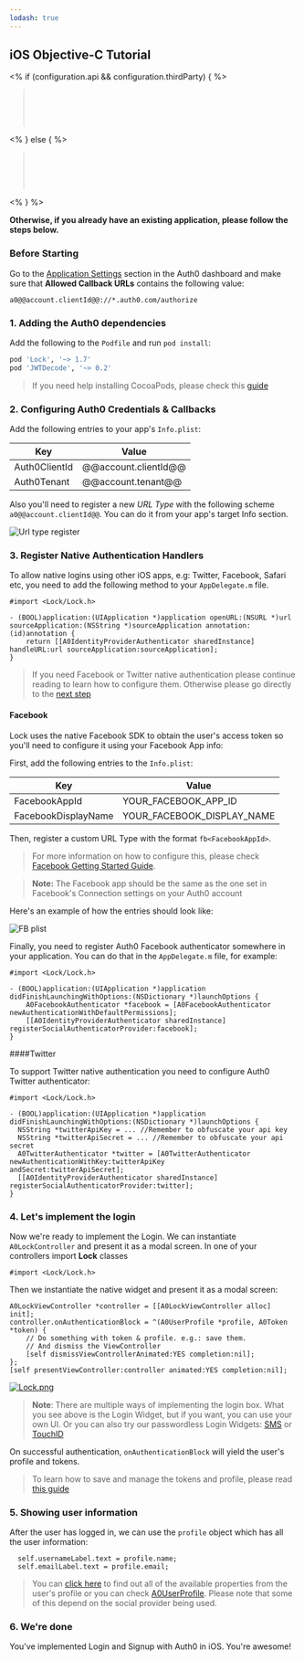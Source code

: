 ```yaml
---
lodash: true
---
```


## iOS Objective-C Tutorial

<% if (configuration.api && configuration.thirdParty) { %>

<div class="package" style="text-align: center;">
  <blockquote>
    <a href="@@base_url@@/Lock.iOS-OSX/master/create-package?path=Examples/basic-sample&type=replace&filePath=Examples/basic-sample/basic-sample/Info.plist@@account.clientParam@@" class="btn btn-lg btn-success btn-package" style="text-transform: uppercase; color: white">
      <span style="display: block">Download a Seed project</span>
      <% if (account.userName) { %>
      <span class="smaller" style="display:block; font-size: 11px">with your Auth0 API Keys already set and configured</span>
      <% } %>
    </a>
  </blockquote>
</div>

<% } else  { %>

<div class="package" style="text-align: center;">
  <blockquote>
    <a href="@@base_url@@/Lock.iOS-OSX/master/create-package?path=Examples/basic-sample&type=replace&filePath=Examples/basic-sample/basic-sample/Info.plist@@account.clientParam@@" class="btn btn-lg btn-success btn-package" style="text-transform: uppercase; color: white">
      <span style="display: block">Download a Seed project</span>
      <% if (account.userName) { %>
      <span class="smaller" style="display:block; font-size: 11px">with your Auth0 API Keys already set and configured</span>
      <% } %>
    </a>
  </blockquote>
</div>

<% } %>

**Otherwise, if you already have an existing application, please follow the steps below.**

### Before Starting

<div class="setup-callback">
<p>Go to the <a href="@@uiAppSettingsURL@@" target="_new">Application Settings</a> section in the Auth0 dashboard and make sure that <b>Allowed Callback URLs</b> contains the following value:</p>

<pre><code>a0@@account.clientId@@://*.auth0.com/authorize</pre></code>
</div>

### 1. Adding the Auth0 dependencies

Add the following to the `Podfile` and run `pod install`:

```ruby
pod 'Lock', '~> 1.7'
pod 'JWTDecode', '~> 0.2'
```

> If you need help installing CocoaPods, please check this [guide](http://guides.cocoapods.org/using/getting-started.html)

### 2. Configuring Auth0 Credentials & Callbacks

Add the following entries to your app's `Info.plist`:

<table class="table">
  <thead>
    <tr>
      <th>Key</th>
      <th>Value</th>
    </tr>
  </thead>
  <tr>
    <td>Auth0ClientId</td>
    <td>@@account.clientId@@</td>
  </tr>
  <tr>
    <td>Auth0Tenant</td>
    <td>@@account.tenant@@</td>
  </tr>
</table>

Also you'll need to register a new _URL Type_ with the following scheme
`a0@@account.clientId@@`. You can do it from your app's target Info section.

![Url type register](https://cloudup.com/cwoiCwp7ZfA+)

### 3. Register Native Authentication Handlers

To allow native logins using other iOS apps, e.g: Twitter, Facebook, Safari etc, you need to add the following method to your `AppDelegate.m` file.

```objc
#import <Lock/Lock.h>

- (BOOL)application:(UIApplication *)application openURL:(NSURL *)url sourceApplication:(NSString *)sourceApplication annotation:(id)annotation {
    return [[A0IdentityProviderAuthenticator sharedInstance] handleURL:url sourceApplication:sourceApplication];
}
```

> If you need Facebook or Twitter native authentication please continue reading to learn how to configure them. Otherwise please go directly to the [next step](#8)

#### Facebook

Lock uses the native Facebook SDK to obtain the user's access token so you'll need to configure it using your Facebook App info:

First, add the following entries to the `Info.plist`:

<table class="table">
  <thead>
    <tr>
      <th>Key</th>
      <th>Value</th>
    </tr>
  </thead>
  <tr>
    <td>FacebookAppId</td>
    <td>YOUR_FACEBOOK_APP_ID</td>
  </tr>
  <tr>
    <td>FacebookDisplayName</td>
    <td>YOUR_FACEBOOK_DISPLAY_NAME</td>
  </tr>
</table>

Then, register a custom URL Type with the format `fb<FacebookAppId>`.

> For more information on how to configure this, please check [Facebook Getting Started Guide](https://developers.facebook.com/docs/ios/getting-started).

> **Note:** The Facebook app should be the same as the one set in Facebook's Connection settings on your Auth0 account

Here's an example of how the entries should look like:

![FB plist](https://cloudup.com/cYOWHbPp8K4+)

Finally, you need to register Auth0 Facebook authenticator somewhere in your application. You can do that in the `AppDelegate.m` file, for example:

```objc
#import <Lock/Lock.h>

- (BOOL)application:(UIApplication *)application didFinishLaunchingWithOptions:(NSDictionary *)launchOptions {
    A0FacebookAuthenticator *facebook = [A0FacebookAuthenticator newAuthenticationWithDefaultPermissions];
    [[A0IdentityProviderAuthenticator sharedInstance] registerSocialAuthenticatorProvider:facebook];
}
```

####Twitter

To support Twitter native authentication you need to configure Auth0 Twitter authenticator:

```objc
#import <Lock/Lock.h>

- (BOOL)application:(UIApplication *)application didFinishLaunchingWithOptions:(NSDictionary *)launchOptions {
  NSString *twitterApiKey = ... //Remember to obfuscate your api key
  NSString *twitterApiSecret = ... //Remember to obfuscate your api secret
  A0TwitterAuthenticator *twitter = [A0TwitterAuthenticator newAuthenticationWithKey:twitterApiKey                                                                            andSecret:twitterApiSecret];
  [[A0IdentityProviderAuthenticator sharedInstance] registerSocialAuthenticatorProvider:twitter];
}
```

### 4. Let's implement the login

Now we're ready to implement the Login. We can instantiate `A0LockController` and present it as a modal screen. In one of your controllers import **Lock** classes

```objc
#import <Lock/Lock.h>
```

Then we instantiate the native widget and present it as a modal screen:

```objc
A0LockViewController *controller = [[A0LockViewController alloc] init];
controller.onAuthenticationBlock = ^(A0UserProfile *profile, A0Token *token) {
    // Do something with token & profile. e.g.: save them.
    // And dismiss the ViewController
    [self dismissViewControllerAnimated:YES completion:nil];
};
[self presentViewController:controller animated:YES completion:nil];
```

[![Lock.png](http://blog.auth0.com.s3.amazonaws.com/Lock-Widget-Screenshot.png)](https://auth0.com)

> **Note**: There are multiple ways of implementing the login box. What you see above is the Login Widget, but if you want, you can use your own UI. 
> Or you can also try our passwordless Login Widgets: [SMS](https://github.com/auth0/Lock.iOS-OSX#sms) or [TouchID](https://github.com/auth0/Lock.iOS-OSX#touchid)

On successful authentication, `onAuthenticationBlock` will yield the user's profile and tokens.

> To learn how to save and manage the tokens and profile, please read [this guide](https://github.com/auth0/Lock.iOS-OSX/wiki/How-to-save-and-refresh-JWT-token)

### 5. Showing user information

After the user has logged in, we can use the `profile` object which has all the user information:

```objc
  self.usernameLabel.text = profile.name;
  self.emailLabel.text = profile.email;
```

> You can [click here](@@base_url@@/user-profile) to find out all of the available properties from the user's profile or you can check [A0UserProfile](https://github.com/auth0/Lock.iOS-OSX/blob/master/Pod/Classes/Core/A0UserProfile.h). Please note that some of this depend on the social provider being used.

### 6. We're done

You've implemented Login and Signup with Auth0 in iOS. You're awesome!

